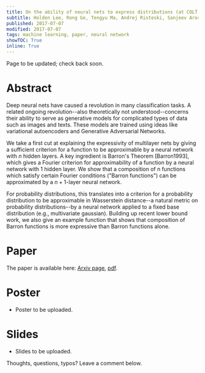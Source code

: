```yaml
---
title: On the ability of neural nets to express distributions (at COLT 2017)
subtitle: Holden Lee, Rong Ge, Tengyu Ma, Andrej Risteski, Sanjeev Arora
published: 2017-07-07
modified: 2017-07-07
tags: machine learning, paper, neural network
showTOC: True
inline: True
---
```


Page to be updated; check back soon.

# Abstract

Deep neural nets have caused a revolution in many classification tasks. A related ongoing revolution--also theoretically not understood--concerns their ability to serve as generative models for complicated types of data such as images and texts. These models are trained using ideas like variational autoencoders and Generative Adversarial Networks. 

We take a first cut at explaining the expressivity of multilayer nets by giving a sufficient criterion for a function to be approximable by a neural network with $n$ hidden layers. A key ingredient is Barron's Theorem [Barron1993], which gives a Fourier criterion for approximability of a function by a neural network with 1 hidden layer. We show that a composition of n functions which satisfy certain Fourier conditions ("Barron functions") can be approximated by a $n+1$-layer neural network. 

For probability distributions, this translates into a criterion for a probability distribution to be approximable in Wasserstein distance--a natural metric on probability distributions--by a neural network applied to a fixed base distribution (e.g., multivariate gaussian). 
Building up recent lower bound work, we also give an example function that shows that composition of Barron functions is more expressive than Barron functions alone.

# Paper

The paper is available here: [Arxiv page](https://arxiv.org/abs/1702.07028), [pdf](https://arxiv.org/pdf/1702.07028).

# Poster

* Poster to be uploaded.

# Slides

* Slides to be uploaded.

Thoughts, questions, typos? Leave a comment below.
